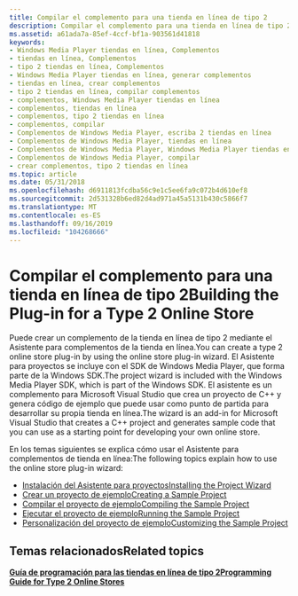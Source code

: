 ```yaml
---
title: Compilar el complemento para una tienda en línea de tipo 2
description: Compilar el complemento para una tienda en línea de tipo 2
ms.assetid: a61ada7a-85ef-4ccf-bf1a-903561d41818
keywords:
- Windows Media Player tiendas en línea, Complementos
- tiendas en línea, Complementos
- tipo 2 tiendas en línea, Complementos
- Windows Media Player tiendas en línea, generar complementos
- tiendas en línea, crear complementos
- tipo 2 tiendas en línea, compilar complementos
- complementos, Windows Media Player tiendas en línea
- complementos, tiendas en línea
- complementos, tipo 2 tiendas en línea
- complementos, compilar
- Complementos de Windows Media Player, escriba 2 tiendas en línea
- Complementos de Windows Media Player, tiendas en línea
- Complementos de Windows Media Player, Windows Media Player tiendas en línea
- Complementos de Windows Media Player, compilar
- crear complementos, tipo 2 tiendas en línea
ms.topic: article
ms.date: 05/31/2018
ms.openlocfilehash: d6911813fcdba56c9e1c5ee6fa9c072b4d610ef8
ms.sourcegitcommit: 2d531328b6ed82d4ad971a45a5131b430c5866f7
ms.translationtype: MT
ms.contentlocale: es-ES
ms.lasthandoff: 09/16/2019
ms.locfileid: "104268666"
---
```

# <a name="building-the-plug-in-for-a-type-2-online-store"></a><span data-ttu-id="14a10-118">Compilar el complemento para una tienda en línea de tipo 2</span><span class="sxs-lookup"><span data-stu-id="14a10-118">Building the Plug-in for a Type 2 Online Store</span></span>

<span data-ttu-id="14a10-119">Puede crear un complemento de la tienda en línea de tipo 2 mediante el Asistente para complementos de la tienda en línea.</span><span class="sxs-lookup"><span data-stu-id="14a10-119">You can create a type 2 online store plug-in by using the online store plug-in wizard.</span></span> <span data-ttu-id="14a10-120">El Asistente para proyectos se incluye con el SDK de Windows Media Player, que forma parte de la Windows SDK.</span><span class="sxs-lookup"><span data-stu-id="14a10-120">The project wizard is included with the Windows Media Player SDK, which is part of the Windows SDK.</span></span> <span data-ttu-id="14a10-121">El asistente es un complemento para Microsoft Visual Studio que crea un proyecto de C++ y genera código de ejemplo que puede usar como punto de partida para desarrollar su propia tienda en línea.</span><span class="sxs-lookup"><span data-stu-id="14a10-121">The wizard is an add-in for Microsoft Visual Studio that creates a C++ project and generates sample code that you can use as a starting point for developing your own online store.</span></span>

<span data-ttu-id="14a10-122">En los temas siguientes se explica cómo usar el Asistente para complementos de tienda en línea:</span><span class="sxs-lookup"><span data-stu-id="14a10-122">The following topics explain how to use the online store plug-in wizard:</span></span>

-   [<span data-ttu-id="14a10-123">Instalación del Asistente para proyectos</span><span class="sxs-lookup"><span data-stu-id="14a10-123">Installing the Project Wizard</span></span>](installing-the-project-wizard.md)
-   [<span data-ttu-id="14a10-124">Crear un proyecto de ejemplo</span><span class="sxs-lookup"><span data-stu-id="14a10-124">Creating a Sample Project</span></span>](creating-a-sample-project.md)
-   [<span data-ttu-id="14a10-125">Compilar el proyecto de ejemplo</span><span class="sxs-lookup"><span data-stu-id="14a10-125">Compiling the Sample Project</span></span>](compiling-the-sample-project.md)
-   [<span data-ttu-id="14a10-126">Ejecutar el proyecto de ejemplo</span><span class="sxs-lookup"><span data-stu-id="14a10-126">Running the Sample Project</span></span>](running-the-sample-project.md)
-   [<span data-ttu-id="14a10-127">Personalización del proyecto de ejemplo</span><span class="sxs-lookup"><span data-stu-id="14a10-127">Customizing the Sample Project</span></span>](customizing-the-sample-project.md)

## <a name="related-topics"></a><span data-ttu-id="14a10-128">Temas relacionados</span><span class="sxs-lookup"><span data-stu-id="14a10-128">Related topics</span></span>

<dl> <dt>

[<span data-ttu-id="14a10-129">**Guía de programación para las tiendas en línea de tipo 2**</span><span class="sxs-lookup"><span data-stu-id="14a10-129">**Programming Guide for Type 2 Online Stores**</span></span>](programming-guide-for-type-2-online-stores.md)
</dt> </dl>

 

 




